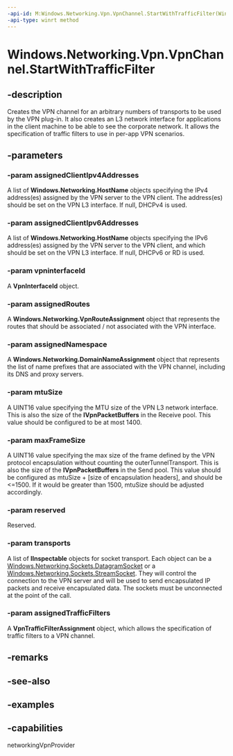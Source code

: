 ```yaml
---
-api-id: M:Windows.Networking.Vpn.VpnChannel.StartWithTrafficFilter(Windows.Foundation.Collections.IIterable{Windows.Networking.HostName},Windows.Foundation.Collections.IIterable{Windows.Networking.HostName},Windows.Networking.Vpn.VpnInterfaceId,Windows.Networking.Vpn.VpnRouteAssignment,Windows.Networking.Vpn.VpnDomainNameAssignment,System.UInt32,System.UInt32,System.Boolean,Windows.Foundation.Collections.IIterable{System.Object},Windows.Networking.Vpn.VpnTrafficFilterAssignment)
-api-type: winrt method
---
```


<!-- Method syntax.
public void VpnChannel.StartWithTrafficFilter(IIterable<HostName> assignedClientIpv4Addresses, IIterable<HostName> assignedClientIpv6Addresses, VpnInterfaceId vpninterfaceId, VpnRouteAssignment assignedRoutes, VpnDomainNameAssignment assignedNamespace, UInt32 mtuSize, UInt32 maxFrameSize, Boolean reserved, IIterable<Object> transports, VpnTrafficFilterAssignment assignedTrafficFilters)
-->

# Windows.Networking.Vpn.VpnChannel.StartWithTrafficFilter

## -description
Creates the VPN channel for an arbitrary numbers of transports to be used by the VPN plug-in. It also creates an L3 network interface for applications in the client machine to be able to see the corporate network. It allows the specification of traffic filters to use in per-app VPN scenarios.

## -parameters
### -param assignedClientIpv4Addresses
A list of **Windows.Networking.HostName** objects specifying the IPv4 address(es) assigned by the VPN server to the VPN client. The address(es) should be set on the VPN L3 interface. If null, DHCPv4 is used.

### -param assignedClientIpv6Addresses
A list of **Windows.Networking.HostName** objects specifying the IPv6 address(es) assigned by the VPN server to the VPN client, and which should be set on the VPN L3 interface. If null, DHCPv6 or RD is used.

### -param vpninterfaceId
A **VpnInterfaceId** object.

### -param assignedRoutes
A **Windows.Networking.VpnRouteAssignment** object that represents the routes that should be associated / not associated with the VPN interface.

### -param assignedNamespace
A **Windows.Networking.DomainNameAssignment** object that represents the list of name prefixes that are associated with the VPN channel, including its DNS and proxy servers.

### -param mtuSize
A UINT16 value specifying the MTU size of the VPN L3 network interface. This is also the size of the **IVpnPacketBuffers** in the Receive pool. This value should be configured to be at most 1400.

### -param maxFrameSize
A UINT16 value specifying the max size of the frame defined by the VPN protocol encapsulation without counting the outerTunnelTransport. This is also the size of the **IVpnPacketBuffers** in the Send pool. This value should be configured as mtuSize + [size of encapsulation headers], and should be <=1500. If it would be greater than 1500, mtuSize should be adjusted accordingly.

### -param reserved
Reserved.

### -param transports
A list of **IInspectable** objects for socket transport. Each object can be a [Windows.Networking.Sockets.DatagramSocket](/uwp/api/windows.networking.sockets.datagramsocket) or a [Windows.Networking.Sockets.StreamSocket](/uwp/api/windows.networking.sockets.streamsocket). They will control the connection to the VPN server and will be used to send encapsulated IP packets and receive encapsulated data. The sockets must be unconnected at the point of the call.

### -param assignedTrafficFilters
A **VpnTrafficFilterAssignment** object, which allows the specification of traffic filters to a VPN channel.

## -remarks

## -see-also

## -examples

## -capabilities
networkingVpnProvider
